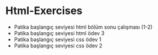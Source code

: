 # Html-Exercises
- Patika başlangıç seviyesi html bölüm sonu çalışması (1-2)
- Patika başlangıç seviyesi html ödev 3
- Patika başlangıç seviyesi css ödev 1
- Patika başlangıç seviyesi css ödev 2

